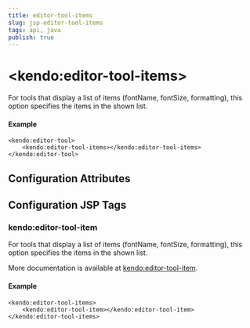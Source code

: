 ```yaml
---
title: editor-tool-items
slug: jsp-editor-tool-items
tags: api, java
publish: true
---
```


# \<kendo:editor-tool-items\>

For tools that display a list of items (fontName, fontSize, formatting), this option specifies the items in the shown list.

#### Example
    <kendo:editor-tool>
        <kendo:editor-tool-items></kendo:editor-tool-items>
    </kendo:editor-tool>

## Configuration Attributes


##  Configuration JSP Tags

### kendo:editor-tool-item

For tools that display a list of items (fontName, fontSize, formatting), this option specifies the items in the shown list.

More documentation is available at [kendo:editor-tool-item](/api/wrappers/jsp/editor/tool-item).

#### Example

    <kendo:editor-tool-items>
        <kendo:editor-tool-item></kendo:editor-tool-item>
    </kendo:editor-tool-items>

